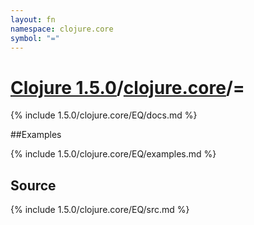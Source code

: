 ```yaml
---
layout: fn
namespace: clojure.core
symbol: "="
---
```


# [Clojure 1.5.0](../../)/[clojure.core](../)/=

{% include 1.5.0/clojure.core/EQ/docs.md %}

##Examples

{% include 1.5.0/clojure.core/EQ/examples.md %}
## Source
{% include 1.5.0/clojure.core/EQ/src.md %}


